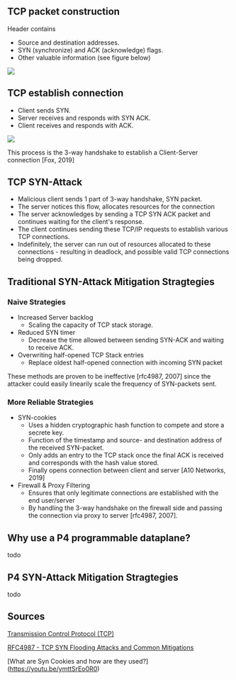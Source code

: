 ## TCP packet construction
Header contains 
* Source and destination addresses.
* SYN (synchronize) and ACK (acknowledge) flags.
* Other valuable information (see figure below)

![](https://cdn.kastatic.org/ka-perseus-images/9a4a79816965be53e1071cf6b0e2991cb4d170ca.svg)

## TCP establish connection
* Client sends SYN.
* Server receives and responds with SYN ACK.
* Client receives and responds with ACK. 

![](https://cdn.kastatic.org/ka-perseus-images/d09f9d37ff2a2deb21a8822f8c99ba6b86319f0b.svg)

This process is the 3-way handshake to establish a Client-Server connection [Fox, 2019]

## TCP SYN-Attack
* Malicious client sends 1 part of 3-way handshake, SYN packet.
* The server notices this flow, allocates resources for the connection
* The server acknowledges by sending a TCP SYN ACK packet and continues waiting for the client's response.
* The client continues sending these TCP/IP requests to establish various TCP connections.
* Indefinitely, the server can run out of resources allocated to these connections - resulting in deadlock, and possible valid TCP connections being dropped.

## Traditional SYN-Attack Mitigation Stragtegies
### Naive Strategies
* Increased Server backlog
  - Scaling the capacity of TCP stack storage.
* Reduced SYN timer
  - Decrease the time allowed between sending SYN-ACK and waiting to receive ACK.
* Overwriting half-opened TCP Stack entries
  - Replace oldest half-opened connection with incoming SYN packet 

These methods are proven to be ineffective [rfc4987, 2007] since the attacker could easily linearily scale the frequency of SYN-packets sent.

### More Reliable Strategies
* SYN-cookies
  - Uses a hidden cryptographic hash function to compete and store a secrete key. 
  - Function of the timestamp and source- and destination address of the received SYN-packet.
  - Only adds an entry to the TCP stack once the final ACK is received and corresponds with the hash value stored.
  - Finally opens connection between client and server
  [A10 Networks, 2019]
* Firewall & Proxy Filtering
  - Ensures that only legitimate connections are established with the end user/server
  -  By handling the 3-way handshake on the firewall side and passing the connection via proxy to server [rfc4987, 2007].
  

## Why use a P4 programmable dataplane? 
todo


## P4 SYN-Attack Mitigation Stragtegies
todo


## Sources
[Transmission Control Protocol (TCP)](https://www.khanacademy.org/computing/computers-and-internet/xcae6f4a7ff015e7d:the-internet/xcae6f4a7ff015e7d:transporting-packets/a/transmission-control-protocol--tcp)

[RFC4987 - TCP SYN Flooding Attacks and Common Mitigations](https://datatracker.ietf.org/doc/html/rfc4987)

[What are Syn Cookies and how are they used?] (https://youtu.be/ymttSrEo0R0)
